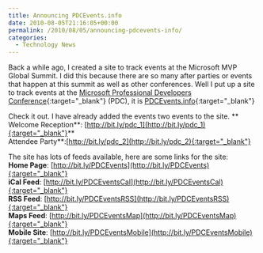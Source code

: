 ```yaml
---
title: Announcing PDCEvents.info
date: 2010-08-05T21:16:05+00:00
permalink: /2010/08/05/announcing-pdcevents-info/
categories:
  - Technology News
---
```

Back a while ago, I created a site to track events at the Microsoft MVP Global Summit. I did this because there are so many after parties or events that happen at this summit as well as other conferences.  Well I put up a site to track events at the [Microsoft Professional Developers Conference](http://www.microsoftpdc.com "Microsoft PDC"){:target="_blank"} (PDC), it is [PDCEvents.info](http://bit.ly/PDCEvents){:target="_blank"}

Check it out. I have already added the events two events to the site. **  
Welcome Reception**: [http://bit.ly/pdc_1](http://bit.ly/pdc_1){:target="_blank"}**  
Attendee Party**:[http://bit.ly/pdc_2](http://bit.ly/pdc_2){:target="_blank"}

The site has lots of feeds available, here are some links for the site:  
**Home Page**: [http://bit.ly/PDCEvents](http://bit.ly/PDCEvents){:target="_blank"}  
**iCal Feed**: [http://bit.ly/PDCEventsCal](http://bit.ly/PDCEventsCal){:target="_blank"}  
**RSS Feed**: [http://bit.ly/PDCEventsRSS](http://bit.ly/PDCEventsRSS){:target="_blank"}  
**Maps Feed**: [http://bit.ly/PDCEventsMap](http://bit.ly/PDCEventsMap){:target="_blank"}  
**Mobile Site**: [http://bit.ly/PDCEventsMobile](http://bit.ly/PDCEventsMobile){:target="_blank"}
